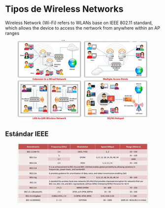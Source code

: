 # Tipos de Wireless Networks

Wireless Network (Wi-Fi) refers to WLANs base on IEEE 802.11 standard, which allows the device to access the nertwork from anywhere within an AP ranges

<figure><img src="../.gitbook/assets/image (3) (6).png" alt=""><figcaption></figcaption></figure>

## Estándar IEEE



<figure><img src="../.gitbook/assets/image (1) (3) (2) (1).png" alt=""><figcaption></figcaption></figure>
